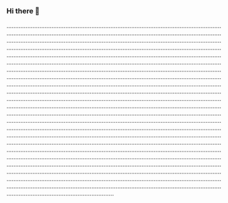 ### Hi there 👋

..................................................................................................................................................................................................................................................................................................................................................................................................................................................................................................................................................................................................................................................................................................................................................................................................................................................................................................................................................................................................................................................................................................................................................................................................................................................................................................................................................................................................................................................................................................................................................................................................................................................................................................................................................................................................................................................................................................................................................................................................................................................................................................................................................................................................................................................................................................................................................................................................................................................................................................................................................................................................................................................................................................................................................................................................................................................................................................................................................................................................................................